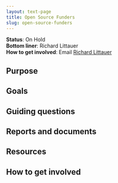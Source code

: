 ```yaml
---
layout: text-page
title: Open Source Funders
slug: open-source-funders
---
```


**Status**: On Hold<br>
**Bottom liner**: Richard Littauer<br>
**How to get involved**: Email [Richard Littauer](mailto:richard@maintainer.io)

## Purpose

## Goals

## Guiding questions

## Reports and documents

## Resources

## How to get involved
